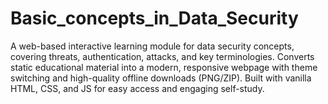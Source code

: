 # Basic_concepts_in_Data_Security
A web-based interactive learning module for data security concepts, covering threats, authentication, attacks, and key terminologies. Converts static educational material into a modern, responsive webpage with theme switching and high-quality offline downloads (PNG/ZIP). Built with vanilla HTML, CSS, and JS for easy access and engaging self-study.
